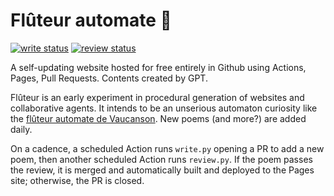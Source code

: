 # Flûteur automate 🪈

[![write status](https://github.com/elh/fluteur/actions/workflows/write.yml/badge.svg)](https://github.com/elh/fluteur/actions/workflows/write.yml)
[![review status](https://github.com/elh/fluteur/actions/workflows/review.yml/badge.svg)](https://github.com/elh/fluteur/actions/workflows/review.yml)

A self-updating website hosted for free entirely in Github using Actions, Pages, Pull Requests. Contents created by GPT.

Flûteur is an early experiment in procedural generation of websites and collaborative agents. It intends to be an unserious automaton curiosity like the [flûteur automate de Vaucanson](https://fr.wikipedia.org/wiki/Fl%C3%BBteur_automate_de_Vaucanson). New poems (and more?) are added daily.

On a cadence, a scheduled Action runs `write.py` opening a PR to add a new poem, then another scheduled Action runs `review.py`. If the poem passes the review, it is merged and automatically built and deployed to the Pages site; otherwise, the PR is closed.
